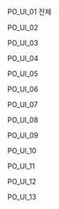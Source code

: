 PO_UI_01 전체

PO_UI_02 <!-- 최상단 카드 -->

PO_UI_03 <!-- 제휴사 선택형 카드 -->

PO_UI_04 <!-- 제휴사 지도형 카드 -->

PO_UI_05<!-- quick menu -->

PO_UI_06<!-- 배너 영역 -->

PO_UI_07 <!-- top movie -->

PO_UI_08 <!-- 제휴사 이력기반 카드 -->

PO_UI_09 <!-- 부스트파크 카드 -->

PO_UI_10<!-- 제휴사 배너 -->

PO_UI_11<!-- 11번가 ifrmae -->

PO_UI_12<!-- Tday 혜택 -->

PO_UI_13<!-- 이벤트 카드 -->

